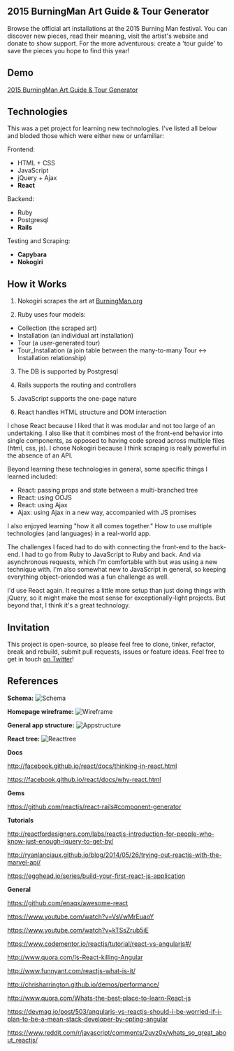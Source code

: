 ## 2015 BurningMan Art Guide & Tour Generator

Browse the official art installations at the 2015 Burning Man festival. You can discover new pieces, read their meaning, visit the artist's website and donate to show support. For the more adventurous: create a 'tour guide' to save the pieces you hope to find this year!


## Demo

[2015 BurningMan Art Guide & Tour Generator](https://limitless-sands-7552.herokuapp.com/)

## Technologies

This was a pet project for learning new technologies. I've listed all below and bloded those which were either new or unfamiliar:

Frontend:
* HTML + CSS
* JavaScript
* jQuery + Ajax
*  **React**

Backend:
* Ruby
* Postgresql
* **Rails**

Testing and Scraping:
* **Capybara**
* **Nokogiri**


## How it Works

1) Nokogiri scrapes the art at [BurningMan.org](http://burningman.org/event/brc/2015-art-installations/)

2) Ruby uses four models:
  * Collection (the scraped art)
  * Installation (an individual art installation)
  * Tour (a user-generated tour)
  * Tour_Installation (a join table between the many-to-many Tour <-> Installation relationship)

3) The DB is supported by Postgresql

4) Rails supports the routing and controllers

5) JavaScript supports the one-page nature

5) React handles HTML structure and DOM interaction

I chose React because I liked that it was modular and not too large of an undertaking. I also like that it combines most of the front-end behavior into single components, as opposed to having code spread across multiple files (html, css, js). I chose Nokogiri because I think scraping is really powerful in the absence of an API.

Beyond learning these technologies in general, some specific things I learned included:
* React: passing props and state between a multi-branched tree
* React: using OOJS
* React: using Ajax
* Ajax: using Ajax in a new way, accompanied with JS promises

I also enjoyed learning "how it all comes together." How to use multiple technologies (and languages) in a real-world app.

The challenges I faced had to do with connecting the front-end to the back-end. I had to go from Ruby to JavaScript to Ruby and back. And via asynchronous requests, which I'm comfortable with but was using a new technique with. I'm also somewhat new to JavaScript in general, so keeping everything object-oriended was a fun challenge as well.


I'd use React again. It requires a little more setup than just doing things with jQuery, so it might make the most sense for exceptionally-light projects. But beyond that, I think it's a great technology.

## Invitation

This project is open-source, so please feel free to clone, tinker, refactor, break and rebuild, submit pull requests, issues or feature ideas. Feel free to get in touch [on Twitter](https://twitter.com/TCannadySF)!

## References

**Schema:**
![Schema](http://i.imgur.com/um2gLqs.png)

**Homepage wireframe:**
![Wireframe](http://i.imgur.com/M36zMCM.png)

**General app structure:**
![Appstructure](http://i.imgur.com/clJ9C6G.png)

**React tree:**
![Reacttree](http://i.imgur.com/jgnWM8D.png)


**Docs**

http://facebook.github.io/react/docs/thinking-in-react.html

https://facebook.github.io/react/docs/why-react.html

**Gems**

https://github.com/reactjs/react-rails#component-generator

**Tutorials**

http://reactfordesigners.com/labs/reactjs-introduction-for-people-who-know-just-enough-jquery-to-get-by/

http://ryanlanciaux.github.io/blog/2014/05/26/trying-out-reactjs-with-the-marvel-api/

https://egghead.io/series/build-your-first-react-js-application


**General**

https://github.com/enaqx/awesome-react

https://www.youtube.com/watch?v=VsVwMrEuaoY

https://www.youtube.com/watch?v=kTSsZrub5iE

https://www.codementor.io/reactjs/tutorial/react-vs-angularjs#/

http://www.quora.com/Is-React-killing-Angular

http://www.funnyant.com/reactjs-what-is-it/

http://chrisharrington.github.io/demos/performance/

http://www.quora.com/Whats-the-best-place-to-learn-React-js

https://devmag.io/post/503/angularjs-vs-reactjs-should-i-be-worried-if-i-plan-to-be-a-mean-stack-developer-by-opting-angular

https://www.reddit.com/r/javascript/comments/2uvz0x/whats_so_great_about_reactjs/
